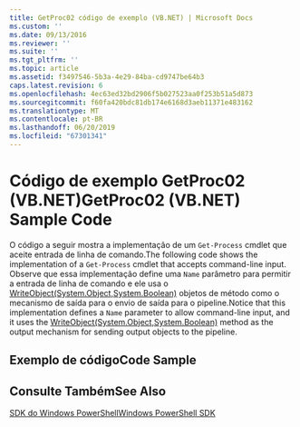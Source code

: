 ```yaml
---
title: GetProc02 código de exemplo (VB.NET) | Microsoft Docs
ms.custom: ''
ms.date: 09/13/2016
ms.reviewer: ''
ms.suite: ''
ms.tgt_pltfrm: ''
ms.topic: article
ms.assetid: f3497546-5b3a-4e29-84ba-cd9747be64b3
caps.latest.revision: 6
ms.openlocfilehash: 4ec63ed32bd2906f5b027523aa0f253b51a5d873
ms.sourcegitcommit: f60fa420bdc81db174e6168d3aeb11371e483162
ms.translationtype: MT
ms.contentlocale: pt-BR
ms.lasthandoff: 06/20/2019
ms.locfileid: "67301341"
---
```

# <a name="getproc02-vbnet-sample-code"></a><span data-ttu-id="2cee1-102">Código de exemplo GetProc02 (VB.NET)</span><span class="sxs-lookup"><span data-stu-id="2cee1-102">GetProc02 (VB.NET) Sample Code</span></span>

<span data-ttu-id="2cee1-103">O código a seguir mostra a implementação de um `Get-Process` cmdlet que aceite entrada de linha de comando.</span><span class="sxs-lookup"><span data-stu-id="2cee1-103">The following code shows the implementation of a `Get-Process` cmdlet that accepts command-line input.</span></span> <span data-ttu-id="2cee1-104">Observe que essa implementação define uma `Name` parâmetro para permitir a entrada de linha de comando e ele usa o [WriteObject(System.Object,System.Boolean)](/dotnet/api/system.management.automation.cmdlet.writeobject?view=pscore-6.2.0#System_Management_Automation_Cmdlet_WriteObject_System_Object_System_Boolean_) objetos de método como o mecanismo de saída para o envio de saída para o pipeline.</span><span class="sxs-lookup"><span data-stu-id="2cee1-104">Notice that this implementation defines a `Name` parameter to allow command-line input, and it uses the [WriteObject(System.Object,System.Boolean)](/dotnet/api/system.management.automation.cmdlet.writeobject?view=pscore-6.2.0#System_Management_Automation_Cmdlet_WriteObject_System_Object_System_Boolean_) method as the output mechanism for sending output objects to the pipeline.</span></span>

## <a name="code-sample"></a><span data-ttu-id="2cee1-105">Exemplo de código</span><span class="sxs-lookup"><span data-stu-id="2cee1-105">Code Sample</span></span>

<!-- TODO!!!: review snippet reference  [!CODE [Msh_samplesgetproc02#getproc02vball](Msh_samplesgetproc02#getproc02vball)]  -->

## <a name="see-also"></a><span data-ttu-id="2cee1-106">Consulte Também</span><span class="sxs-lookup"><span data-stu-id="2cee1-106">See Also</span></span>

[<span data-ttu-id="2cee1-107">SDK do Windows PowerShell</span><span class="sxs-lookup"><span data-stu-id="2cee1-107">Windows PowerShell SDK</span></span>](../windows-powershell-reference.md)

